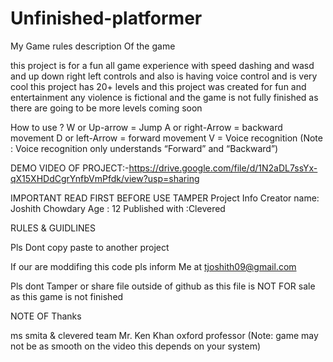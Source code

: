 # Unfinished-platformer
My Game rules description Of the game

this project is for a fun all game experience with speed dashing and wasd and up down right left controls and also is having voice control and is very cool this project has 20+ levels and this project was created for fun and entertainment any violence is fictional and the game is not fully finished as there are going to be more levels coming soon

How to use ? W or Up-arrow = Jump A or right-Arrow = backward movement D or left-Arrow = forward movement V = Voice recognition (Note : Voice recognition only understands “Forward” and “Backward”)

DEMO VIDEO OF PROJECT:-https://drive.google.com/file/d/1N2aDL7ssYx-qX15XHDdCgrYnfbVmPfdk/view?usp=sharing

IMPORTANT READ FIRST BEFORE USE TAMPER Project Info Creator name: Joshith Chowdary Age : 12 Published with :Clevered

RULES & GUIDLINES

Pls Dont copy paste to another project

If our are moddifing this code pls inform Me at tjoshith09@gmail.com

Pls dont Tamper or share file outside of github as this file is NOT FOR sale as this game is not finished

NOTE OF Thanks

ms smita & clevered team
Mr. Ken Khan oxford professor
(Note: game may not be as smooth on the video this depends on your system)
